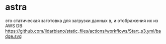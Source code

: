 # astra
это статическая заготовка для загрузки данных в, и отображения их из AWS DB
https://github.com/ildarbiano/static_files/actions/workflows/Start_s3.yml/badge.svg
